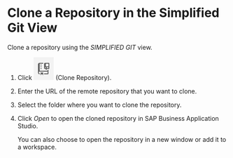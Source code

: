 <!-- loio58c25d9867254d4f8d549b0f66fd580e -->

# Clone a Repository in the Simplified Git View

Clone a repository using the *SIMPLIFIED GIT* view.

1.  Click ![Clone Repository](images/clone_repo-_new_2712094.png) \(Clone Repository\).
2.  Enter the URL of the remote repository that you want to clone.
3.  Select the folder where you want to clone the repository.
4.  Click *Open* to open the cloned repository in SAP Business Application Studio.

    You can also choose to open the repository in a new window or add it to a workspace.


